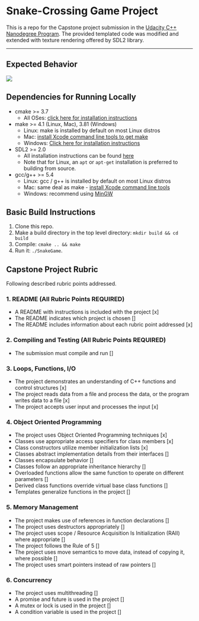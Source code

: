 # Snake-Crossing Game Project

This is a repo for the Capstone project submission in the [Udacity C++ Nanodegree Program](https://www.udacity.com/course/c-plus-plus-nanodegree--nd213). The provided templated code was modified and extended with texture rendering offered by SDL2 library.

---
## Expected Behavior

<img src="snake_game.gif"/>

## Dependencies for Running Locally
* cmake >= 3.7
  * All OSes: [click here for installation instructions](https://cmake.org/install/)
* make >= 4.1 (Linux, Mac), 3.81 (Windows)
  * Linux: make is installed by default on most Linux distros
  * Mac: [install Xcode command line tools to get make](https://developer.apple.com/xcode/features/)
  * Windows: [Click here for installation instructions](http://gnuwin32.sourceforge.net/packages/make.htm)
* SDL2 >= 2.0
  * All installation instructions can be found [here](https://wiki.libsdl.org/Installation)
  * Note that for Linux, an `apt` or `apt-get` installation is preferred to building from source.
* gcc/g++ >= 5.4
  * Linux: gcc / g++ is installed by default on most Linux distros
  * Mac: same deal as make - [install Xcode command line tools](https://developer.apple.com/xcode/features/)
  * Windows: recommend using [MinGW](http://www.mingw.org/)

## Basic Build Instructions

1. Clone this repo.
2. Make a build directory in the top level directory: `mkdir build && cd build`
3. Compile: `cmake .. && make`
4. Run it: `./SnakeGame`.

## Capstone Project Rubric

Following described rubric points addressed.

### 1. README (All Rubric Points REQUIRED)

* A README with instructions is included with the project [x]
* The README indicates which project is chosen []
* The README includes information about each rubric point addressed [x]

### 2. Compiling and Testing (All Rubric Points REQUIRED)

* The submission must compile and run []

### 3. Loops, Functions, I/O

* The project demonstrates an understanding of C++ functions and control structures [x]
* The project reads data from a file and process the data, or the program writes data to a file [x]
* The project accepts user input and processes the input [x]

### 4. Object Oriented Programming

* The project uses Object Oriented Programming techniques [x]
* Classes use appropriate access specifiers for class members [x]
* Class constructors utilize member initialization lists [x]
* Classes abstract implementation details from their interfaces []
* Classes encapsulate behavior []
* Classes follow an appropriate inheritance hierarchy []
* Overloaded functions allow the same function to operate on different parameters []
* Derived class functions override virtual base class functions []
* Templates generalize functions in the project []

### 5. Memory Management

* The project makes use of references in function declarations []
* The project uses destructors appropriately []
* The project uses scope / Resource Acquisition Is Initialization (RAII) where appropriate []
* The project follows the Rule of 5 []
* The project uses move semantics to move data, instead of copying it, where possible []
* The project uses smart pointers instead of raw pointers []

### 6. Concurrency

* The project uses multithreading []
* A promise and future is used in the project []
* A mutex or lock is used in the project []
* A condition variable is used in the project []
